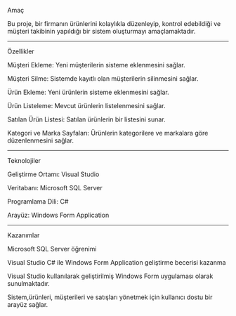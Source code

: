 Amaç

Bu proje, bir firmanın ürünlerini kolaylıkla düzenleyip, kontrol edebildiği ve müşteri takibinin yapıldığı bir sistem oluşturmayı amaçlamaktadır.

---------------------------------------------------------------

Özellikler

Müşteri Ekleme: Yeni müşterilerin sisteme eklenmesini sağlar.

Müşteri Silme: Sistemde kayıtlı olan müşterilerin silinmesini sağlar.

Ürün Ekleme: Yeni ürünlerin sisteme eklenmesini sağlar.

Ürün Listeleme: Mevcut ürünlerin listelenmesini sağlar.

Satılan Ürün Listesi: Satılan ürünlerin bir listesini sunar.

Kategori ve Marka Sayfaları: Ürünlerin kategorilere ve markalara göre düzenlenmesini sağlar.

---------------------------------------------------------------

Teknolojiler

Geliştirme Ortamı: Visual Studio

Veritabanı: Microsoft SQL Server

Programlama Dili: C#

Arayüz: Windows Form Application

---------------------------------------------------------------

Kazanımlar

Microsoft SQL Server öğrenimi

Visual Studio C# ile Windows Form Application geliştirme becerisi kazanma

Visual Studio kullanılarak geliştirilmiş Windows Form uygulaması olarak sunulmaktadır. 

Sistem,ürünleri, müşterileri ve satışları yönetmek için kullanıcı dostu bir arayüz sağlar.
